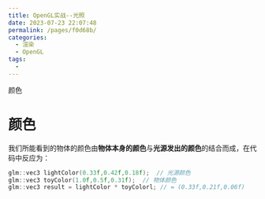 ```yaml
---
title: OpenGL实战--光照
date: 2023-07-23 22:07:48
permalink: /pages/f0d68b/
categories:
  - 渲染
  - OpenGL
tags:
  - 
---
```

颜色

<!-- more -->

# 颜色

我们所能看到的物体的颜色由**物体本身的颜色**与**光源发出的颜色**的结合而成，在代码中反应为：

```cpp
glm::vec3 lightColor(0.33f,0.42f,0.18f);  // 光源颜色
glm::vec3 toyColor(1.0f,0.5f,0.31f);  // 物体颜色
glm::vec3 result = lightColor * toyColorl; // = (0.33f,0.21f,0.06f)
```

